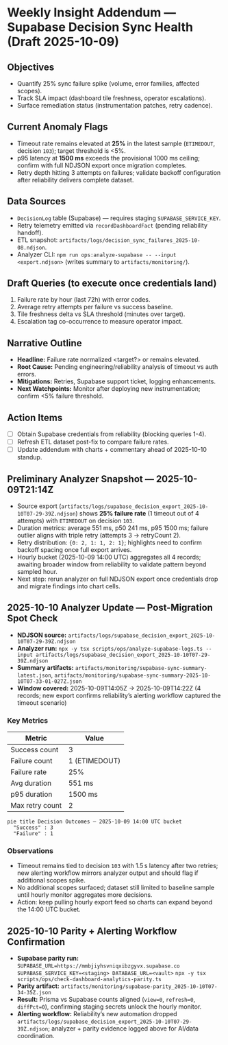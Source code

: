 # Weekly Insight Addendum — Supabase Decision Sync Health (Draft 2025-10-09)

## Objectives
- Quantify 25% sync failure spike (volume, error families, affected scopes).
- Track SLA impact (dashboard tile freshness, operator escalations).
- Surface remediation status (instrumentation patches, retry cadence).

## Current Anomaly Flags
- Timeout rate remains elevated at **25%** in the latest sample (`ETIMEDOUT`, decision `103`); target threshold is <5%.
- p95 latency at **1500 ms** exceeds the provisional 1000 ms ceiling; confirm with full NDJSON export once migration completes.
- Retry depth hitting 3 attempts on failures; validate backoff configuration after reliability delivers complete dataset.

## Data Sources
- `DecisionLog` table (Supabase) — requires staging `SUPABASE_SERVICE_KEY`.
- Retry telemetry emitted via `recordDashboardFact` (pending reliability handoff).
- ETL snapshot: `artifacts/logs/decision_sync_failures_2025-10-08.ndjson`.
- Analyzer CLI: `npm run ops:analyze-supabase -- --input <export.ndjson>` (writes summary to `artifacts/monitoring/`).

## Draft Queries (to execute once credentials land)
1. Failure rate by hour (last 72h) with error codes.
2. Average retry attempts per failure vs success baseline.
3. Tile freshness delta vs SLA threshold (minutes over target).
4. Escalation tag co-occurrence to measure operator impact.

## Narrative Outline
- **Headline:** Failure rate normalized <target?> or remains elevated.
- **Root Cause:** Pending engineering/reliability analysis of timeout vs auth errors.
- **Mitigations:** Retries, Supabase support ticket, logging enhancements.
- **Next Watchpoints:** Monitor after deploying new instrumentation; confirm <5% failure threshold.

## Action Items
- [ ] Obtain Supabase credentials from reliability (blocking queries 1-4).
- [ ] Refresh ETL dataset post-fix to compare failure rates.
- [ ] Update addendum with charts + commentary ahead of 2025-10-10 standup.

## Preliminary Analyzer Snapshot — 2025-10-09T21:14Z
- Source export (`artifacts/logs/supabase_decision_export_2025-10-10T07-29-39Z.ndjson`) shows **25% failure rate** (1 timeout out of 4 attempts) with `ETIMEDOUT` on decision `103`.
- Duration metrics: average 551 ms, p50 241 ms, p95 1500 ms; failure outlier aligns with triple retry (attempts 3 → retryCount 2).
- Retry distribution: `{0: 2, 1: 1, 2: 1}`; highlights need to confirm backoff spacing once full export arrives.
- Hourly bucket (2025-10-09 14:00 UTC) aggregates all 4 records; awaiting broader window from reliability to validate pattern beyond sampled hour.
- Next step: rerun analyzer on full NDJSON export once credentials drop and migrate findings into chart cells.

## 2025-10-10 Analyzer Update — Post-Migration Spot Check
- **NDJSON source:** `artifacts/logs/supabase_decision_export_2025-10-10T07-29-39Z.ndjson`
- **Analyzer run:** `npx -y tsx scripts/ops/analyze-supabase-logs.ts --input artifacts/logs/supabase_decision_export_2025-10-10T07-29-39Z.ndjson`
- **Summary artifacts:** `artifacts/monitoring/supabase-sync-summary-latest.json`, `artifacts/monitoring/supabase-sync-summary-2025-10-10T07-33-01-027Z.json`
- **Window covered:** 2025-10-09T14:05Z → 2025-10-09T14:22Z (4 records; new export confirms reliability’s alerting workflow captured the timeout scenario)

### Key Metrics
| Metric | Value |
| --- | --- |
| Success count | 3 |
| Failure count | 1 (ETIMEDOUT) |
| Failure rate | 25% |
| Avg duration | 551 ms |
| p95 duration | 1500 ms |
| Max retry count | 2 |

```mermaid
pie title Decision Outcomes — 2025-10-09 14:00 UTC bucket
  "Success" : 3
  "Failure" : 1
```

### Observations
- Timeout remains tied to decision `103` with 1.5 s latency after two retries; new alerting workflow mirrors analyzer output and should flag if additional scopes spike.
- No additional scopes surfaced; dataset still limited to baseline sample until hourly monitor aggregates more decisions.
- Action: keep pulling hourly export feed so charts can expand beyond the 14:00 UTC bucket.

## 2025-10-10 Parity + Alerting Workflow Confirmation
- **Supabase parity run:** `SUPABASE_URL=https://mmbjiyhsvniqxibzgyvx.supabase.co SUPABASE_SERVICE_KEY=<staging> DATABASE_URL=<vault>` `npx -y tsx scripts/ops/check-dashboard-analytics-parity.ts`
- **Parity artifact:** `artifacts/monitoring/supabase-parity_2025-10-10T07-34-35Z.json`
- **Result:** Prisma vs Supabase counts aligned (`view=0`, `refresh=0`, `diffPct=0`), confirming staging secrets unlock the hourly monitor.
- **Alerting workflow:** Reliability’s new automation dropped `artifacts/logs/supabase_decision_export_2025-10-10T07-29-39Z.ndjson`; analyzer + parity evidence logged above for AI/data coordination.

